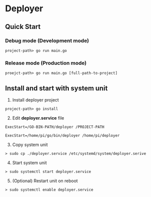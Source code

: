# Deployer
## Quick Start
### Debug mode (Development mode)
```shell
project-path> go run main.go
```

### Release mode (Production mode)
```shell
proejct-path> go run main.go [full-path-to-project]
```

## Install and start with system unit

1. Install deployer project
```shell
project-path> go install
```

2. Edit **deployer.service** file
```text
ExecStart=/GO-BIN-PATH/deployer /PROJECT-PATH
```
```text
ExecStart=/home/pi/go/bin/deployer /home/pi/deployer
```
 
3. Copy system unit
```shell
> sudo cp ./deployer.service /etc/systemd/system/deployer.serive
```

4. Start system unit
```shell
> sudo systemctl start deployer.service
```

5. (Optional) Restart unit on reboot
```shell
> sudo systemctl enable deployer.service
```
